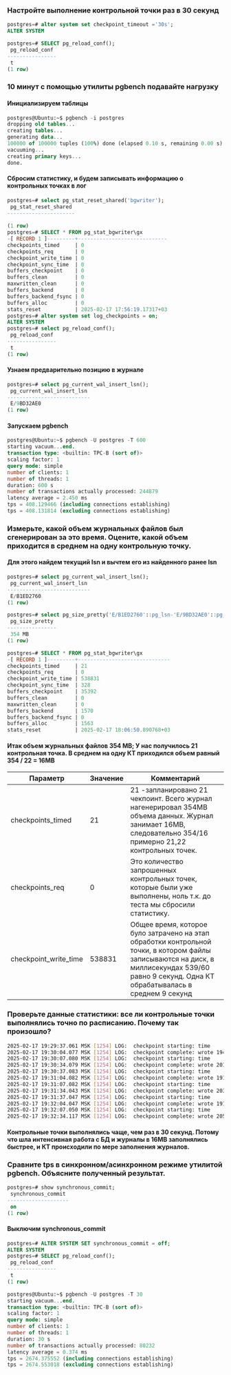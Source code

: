 ### Настройте выполнение контрольной точки раз в 30 секунд
```sql
postgres=# alter system set checkpoint_timeout ='30s';
ALTER SYSTEM

postgres=# SELECT pg_reload_conf();
 pg_reload_conf 
----------------
 t
(1 row)
```
### 10 минут c помощью утилиты pgbench подавайте нагрузку

#### Инициализируем таблицы
```sql
postgres@Ubuntu:~$ pgbench -i postgres        
dropping old tables...
creating tables...
generating data...
100000 of 100000 tuples (100%) done (elapsed 0.10 s, remaining 0.00 s)
vacuuming...
creating primary keys...
done.
```
#### Сбросим статистику, и будем записывать информацию о контрольных точках в лог
```sql
postgres=# select pg_stat_reset_shared('bgwriter');
 pg_stat_reset_shared 
----------------------
 
(1 row)
postgres=# SELECT * FROM pg_stat_bgwriter\gx
-[ RECORD 1 ]---------+-----------------------------
checkpoints_timed     | 0
checkpoints_req       | 0
checkpoint_write_time | 0
checkpoint_sync_time  | 0
buffers_checkpoint    | 0
buffers_clean         | 0
maxwritten_clean      | 0
buffers_backend       | 0
buffers_backend_fsync | 0
buffers_alloc         | 0
stats_reset           | 2025-02-17 17:56:19.17317+03
postgres=# alter system set log_checkpoints = on;
ALTER SYSTEM
postgres=# select pg_reload_conf();
 pg_reload_conf 
----------------
 t
(1 row)

```
#### Узнаем предварительно позицию в журнале
```sql
postgres=# select pg_current_wal_insert_lsn();
 pg_current_wal_insert_lsn 
---------------------------
 E/9BD32AE0
(1 row)

```
#### Запускаем pgbench
```sql
postgres@Ubuntu:~$ pgbench -U postgres -T 600 
starting vacuum...end.
transaction type: <builtin: TPC-B (sort of)>
scaling factor: 1
query mode: simple
number of clients: 1
number of threads: 1
duration: 600 s
number of transactions actually processed: 244879
latency average = 2.450 ms
tps = 408.129466 (including connections establishing)
tps = 408.131814 (excluding connections establishing)

```
### Измерьте, какой объем журнальных файлов был сгенерирован за это время. Оцените, какой объем приходится в среднем на одну контрольную точку.
#### Для этого найдем текущий lsn и вычтем его из найденного ранее lsn
```sql
postgres=# select pg_current_wal_insert_lsn();
 pg_current_wal_insert_lsn 
---------------------------
 E/B1ED2760
(1 row)

postgres=# select pg_size_pretty('E/B1ED2760'::pg_lsn-'E/9BD32AE0'::pg_lsn);    
 pg_size_pretty 
----------------
 354 MB
(1 row)

postgres=# SELECT * FROM pg_stat_bgwriter\gx
-[ RECORD 1 ]---------+------------------------------
checkpoints_timed     | 21
checkpoints_req       | 0
checkpoint_write_time | 538831
checkpoint_sync_time  | 328
buffers_checkpoint    | 35392
buffers_clean         | 0
maxwritten_clean      | 0
buffers_backend       | 1570
buffers_backend_fsync | 0
buffers_alloc         | 1563
stats_reset           | 2025-02-17 18:06:50.890768+03

```
#### Итак объем журнальных файлов 354 MB; У нас получилось 21 контрольная точка. В среднем на одну КТ приходился объем равный 354 / 22 = 16MB

<table>
 <thead><tr><th>Параметр</th><th>Значение</th><th>Комментарий</th></tr></thead>
 <tbody>
<tr>
 <td>checkpoints_timed</td><td>21</td><td>21 -запланировано 21 чекпоинт. Всего журнал нагенерировал 354MB объема данных. Журнал занимает 16MB, следовательно 354/16 примерно 21,22  контрольных точек.</td>
</tr>
  <tr>
 <td>checkpoints_req</td><td>0</td><td>Это количество запрошенных контрольных точек, которые были уже выполнены, ноль т.к. до теста мы сбросили статистику.</td>
</tr>
   <tr>
 <td>checkpoint_write_time</td><td>538831</td><td>Общее время, которое було затрачено на этап обработки контрольной точки, в котором файлы записываются на диск, в миллисекундах 539/60 равно 9 секунд. Одна КТ обрабатывалась в среднем 9 секунд</td>
</tr>
 </tbody>
</table>

### Проверьте данные статистики: все ли контрольные точки выполнялись точно по расписанию. Почему так произошло?
```bash
2025-02-17 19:29:37.061 MSK [1254] LOG:  checkpoint starting: time
2025-02-17 19:30:04.077 MSK [1254] LOG:  checkpoint complete: wrote 1943 buffers (1.5%); 0 WAL file(s) added, 0 removed, 2 recycled; write=26.970 s, sync=0.012 s, total=27.017 s; sync files=5, longest=0.004 s, average=0.003 s; distance=20209 kB, estimate=23808 kB
2025-02-17 19:30:07.080 MSK [1254] LOG:  checkpoint starting: time
2025-02-17 19:30:34.079 MSK [1254] LOG:  checkpoint complete: wrote 2016 buffers (1.5%); 0 WAL file(s) added, 0 removed, 1 recycled; write=26.949 s, sync=0.019 s, total=27.000 s; sync files=11, longest=0.007 s, average=0.002 s; distance=19715 kB, estimate=23399 kB
2025-02-17 19:30:37.083 MSK [1254] LOG:  checkpoint starting: time
2025-02-17 19:31:04.082 MSK [1254] LOG:  checkpoint complete: wrote 1913 buffers (1.5%); 0 WAL file(s) added, 0 removed, 1 recycled; write=26.955 s, sync=0.012 s, total=26.999 s; sync files=5, longest=0.007 s, average=0.003 s; distance=20401 kB, estimate=23099 kB
2025-02-17 19:31:07.082 MSK [1254] LOG:  checkpoint starting: time
2025-02-17 19:31:34.043 MSK [1254] LOG:  checkpoint complete: wrote 2035 buffers (1.6%); 0 WAL file(s) added, 0 removed, 1 recycled; write=26.933 s, sync=0.012 s, total=26.961 s; sync files=11, longest=0.006 s, average=0.002 s; distance=20117 kB, estimate=22801 kB
2025-02-17 19:31:37.047 MSK [1254] LOG:  checkpoint starting: time
2025-02-17 19:32:04.047 MSK [1254] LOG:  checkpoint complete: wrote 1911 buffers (1.5%); 0 WAL file(s) added, 0 removed, 2 recycled; write=26.943 s, sync=0.015 s, total=27.001 s; sync files=5, longest=0.008 s, average=0.003 s; distance=21011 kB, estimate=22622 kB
2025-02-17 19:32:07.050 MSK [1254] LOG:  checkpoint starting: time
2025-02-17 19:32:34.117 MSK [1254] LOG:  checkpoint complete: wrote 2053 buffers (1.6%); 0 WAL file(s) added, 0 removed, 1 recycled; write=27.017 s, sync=0.022 s, total=27.068 s; sync files=14, longest=0.008 s, average=0.002 s; distance=20456 kB, estimate=22405 kB
```
####  Контрольные точки выполнялись чаще, чем раз в 30 секунд. Потому что шла интенсивная работа с БД и журналы в 16MB заполнялись быстрее, и КТ происходили по мере заполнения журналов.  

### Сравните tps в синхронном/асинхронном режиме утилитой pgbench. Объясните полученный результат.
```sql
postgres=# show synchronous_commit;      
 synchronous_commit 
--------------------
 on
(1 row)
```
#### Выключим synchronous_commit
```sql
postgres=# ALTER SYSTEM SET synchronous_commit = off;
ALTER SYSTEM
postgres=# SELECT pg_reload_conf();
 pg_reload_conf 
----------------
 t
(1 row)

postgres@Ubuntu:~$ pgbench -U postgres -T 30 
starting vacuum...end.
transaction type: <builtin: TPC-B (sort of)>
scaling factor: 1
query mode: simple
number of clients: 1
number of threads: 1
duration: 30 s
number of transactions actually processed: 80232
latency average = 0.374 ms
tps = 2674.375552 (including connections establishing)
tps = 2674.553018 (excluding connections establishing)
```
